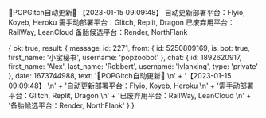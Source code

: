 📲POPGitch自动更新📲 
【2023-01-15 09:09:48】 
自动更新部署平台：Flyio, Koyeb, Heroku 
需手动部署平台：Glitch, Replit, Dragon 
已废弃用平台：RailWay, LeanCloud 
备胎候选平台：Render, NorthFlank 

{
  ok: true,
  result: {
    message_id: 2271,
    from: {
      id: 5250809169,
      is_bot: true,
      first_name: '小宝秘书',
      username: 'popzoobot'
    },
    chat: {
      id: 1892620917,
      first_name: 'Alex',
      last_name: 'Robbert',
      username: 'lvlanxing',
      type: 'private'
    },
    date: 1673744988,
    text: '📲POPGitch自动更新📲 \n' +
      '【2023-01-15 09:09:48】 \n' +
      '自动更新部署平台：Flyio, Koyeb, Heroku \n' +
      '需手动部署平台：Glitch, Replit, Dragon \n' +
      '已废弃用平台：RailWay, LeanCloud \n' +
      '备胎候选平台：Render, NorthFlank'
  }
}
